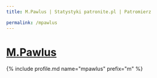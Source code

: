 ```yaml
---
title: M.Pawlus | Statystyki patronite.pl | Patromierz

permalink: /mpawlus
---
```


# [M.Pawlus](https://patronite.pl/mpawlus)

{% include profile.md name="mpawlus" prefix="m" %}
